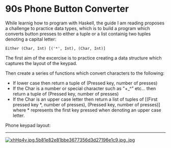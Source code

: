 # 90s Phone Button Converter

While learnig how to program with Haskell, the guide I am reading proposes a challenge to practice data types, which is to build a program which converts button presses to either a tuple
or a list containig two tuples denoting a capital letter:


```Either (Char, Int) [('*', Int), (Char, Int)]``` 


The first aim of the excercise is to practice creating a data structure which captures the layout of the keypad.


Then create a series of functions which convert characters to the following:


* If lower case then return a tuple of (Pressed key, number of presses)
* If the Char is a number or special character such as "+_^" etc... then return a tuple of (Pressed key, number of presses)
* If the Char is an upper case letter then return a list of tuples of [(First pressed key *, number of presses), (Pressed key, number of presses)]
where * represents the first key pressed when denoting an upper case letter.


Phone keypad layout:


--------
[![xhHq4v.jpg.5b81e82e81bbe3677356d3d27196e1c9.jpg..jpg](https://s18.postimg.org/av8bdkq5l/xh_Hq4v_jpg_5b81e82e81bbe3677356d3d27196e1c9_jpg.jpg)](https://postimg.org/image/bxihw48yt/)

